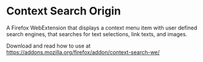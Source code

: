 # Context Search Origin

A Firefox WebExtension that displays a context menu item with user defined
search engines, that searches for text selections, link texts, and images.

Download and read how to use at
https://addons.mozilla.org/firefox/addon/context-search-we/
